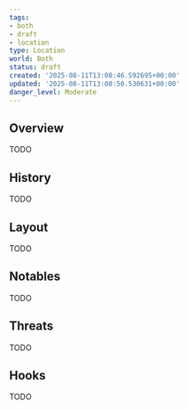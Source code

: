 ```yaml
---
tags:
- both
- draft
- location
type: Location
world: Both
status: draft
created: '2025-08-11T13:08:46.592695+00:00'
updated: '2025-08-11T13:08:50.530631+00:00'
danger_level: Moderate
---
```



## Overview

TODO
## History

TODO
## Layout

TODO
## Notables

TODO
## Threats

TODO
## Hooks

TODO
